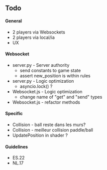 ## Todo
#### General
* 2 players via Websockets
* 2 players via local/ia
* UX 

#### Websocket
- server.py - Server authority
	- send constants to game state
	- assert new_position is within rules
- server.py - Logic optimization
	- asyncio.lock() ?
- Websocket.js - Logic optimization
	- change name of "get" and "send" types
- Websocket.js - refactor methods

#### Specific
- Collision - ball reste dans les murs?
- Collision - meilleur collision paddle/ball
- UpdatePosition in shader ?

#### Guidelines
- ES.22
- NL.17
